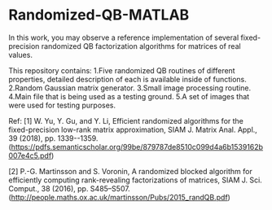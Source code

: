 # Randomized-QB-MATLAB
In this work, you may observe a reference implementation of several fixed-precision randomized QB factorization algorithms for matrices of real values.

This repository contains:
  1.Five randomized QB routines of different properties, detailed description of each is available inside of functions.
  2.Random Gaussian matrix generator.
  3.Small image processing routine.
  4.Main file that is being used as a testing ground.
  5.A set of images that were used for testing purposes.
  
Ref:
  [1] W. Yu, Y. Gu, and Y. Li, Efficient randomized algorithms for the fixed-precision low-rank matrix
  approximation, SIAM J. Matrix Anal. Appl., 39 (2018), pp. 1339--1359.
  (https://pdfs.semanticscholar.org/99be/879787de8510c099d4a6b1539162b007e4c5.pdf)
  
  [2] P.-G. Martinsson and S. Voronin, A randomized blocked algorithm for efficiently computing
  rank-revealing factorizations of matrices, SIAM J. Sci. Comput., 38 (2016), pp. S485–S507.
  (http://people.maths.ox.ac.uk/martinsson/Pubs/2015_randQB.pdf)
